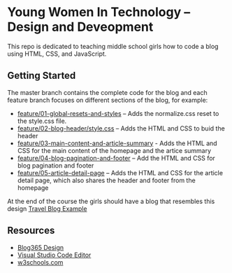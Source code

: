 # Young Women In Technology – Design and Deveopment
This repo is dedicated to teaching middle school girls how to code a blog using HTML, CSS, and JavaScript.

## Getting Started
The master branch contains the complete code for the blog and each feature branch focuses on different sections of the blog, for example:

* [feature/01-global-resets-and-styles](https://github.com/grataydesigns/ywit-digital-design-development/tree/feature/01-global-resets-and-styles) – Adds the normalize.css reset to the style.css file.
* [feature/02-blog-header/style.css](https://github.com/grataydesigns/ywit-digital-design-development/tree/feature/02-blog-header) – Adds the HTML and CSS to buid the header
* [feature/03-main-content-and-article-summary](https://github.com/grataydesigns/ywit-digital-design-development/tree/feature/03-main-content-and-article-summary) - Adds the HTML and CSS for the main content of the homepage and the artice summary
* [feature/04-blog-pagination-and-footer](https://github.com/grataydesigns/ywit-digital-design-development/tree/feature/04-blog-pagination-and-footer) – Add the HTML and CSS for blog pagination and footer
* [feature/05-article-detail-page](https://github.com/grataydesigns/ywit-digital-design-development/tree/feature/05-article-detail-page) – Adds the HTML and CSS for the article detail page, which also shares the header and footer from the homepage

At the end of the course the girls should have a blog that resembles this design [Travel Blog Example](https://ywit-blog.netlify.com/)

## Resources

* [Blog365 Design](https://project365.design/2018/01/05/day-05-blog-template-sketch-freebie/)
* [Visual Studio Code Editor](https://code.visualstudio.com/)
* [w3schools.com](https://www.w3schools.com/)

